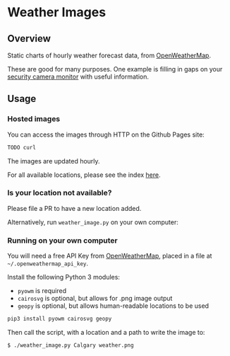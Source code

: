 # Weather Images

## Overview

Static charts of hourly weather forecast data, from [OpenWeatherMap](https://openweathermap.org/).

These are good for many purposes. One example is filling in gaps on your [security camera monitor](https://github.com/SvenVD/rpisurv) with useful information.

## Usage

### Hosted images

You can access the images through HTTP on the Github Pages site:

```bash
TODO curl
```

The images are updated hourly.

For all available locations, please see the index [here](TODO).

### Is your location not available?

Please file a PR to have a new location added.

Alternatively, run `weather_image.py` on your own computer:

### Running on your own computer

You will need a free API Key from [OpenWeatherMap](https://openweathermap.org/api), placed in a file at `~/.openweathermap_api_key`.

Install the following Python 3 modules:

  - `pyowm` is required
  - `cairosvg` is optional, but allows for .png image output
  - `geopy` is optional, but allows human-readable locations to be used

```bash
pip3 install pyowm cairosvg geopy
```

Then call the script, with a location and a path to write the image to:

```bash
$ ./weather_image.py Calgary weather.png
```
